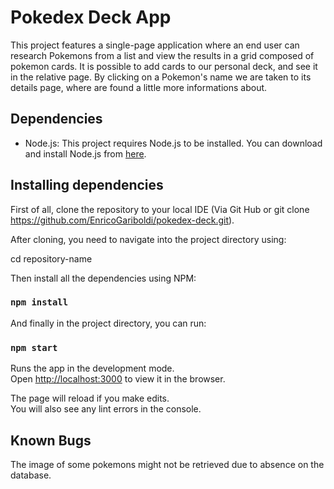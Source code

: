 # Pokedex Deck App

This project features a single-page application where an end user can research Pokemons from a list and view the results in a grid composed of pokemon cards. It is possible to add cards to our personal deck, and see it in the relative page.
By clicking on a Pokemon's name we are taken to its details page, where are found a little more informations about.

## Dependencies

- Node.js: This project requires Node.js to be installed. You can download and install Node.js from [here](https://nodejs.org/).


## Installing dependencies 

First of all, clone the repository to your local IDE (Via Git Hub or git clone https://github.com/EnricoGariboldi/pokedex-deck.git).

After cloning, you need to navigate into the project directory using:

cd repository-name

Then install all the dependencies using NPM:

### `npm install`

And finally in the project directory, you can run:

### `npm start`

Runs the app in the development mode.\
Open [http://localhost:3000](http://localhost:3000) to view it in the browser.

The page will reload if you make edits.\
You will also see any lint errors in the console.

## Known Bugs

The image of some pokemons might not be retrieved due to absence on the database.